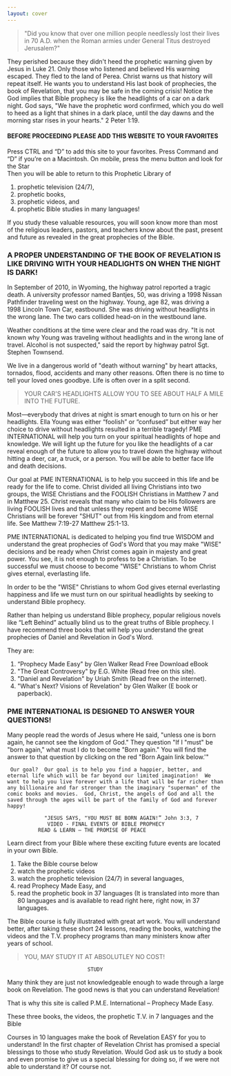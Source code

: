 ```yaml
---
layout: cover
---
```


> "Did you know that over one million people needlessly lost their lives in 70 A.D. when the Roman armies under General Titus destroyed Jerusalem?"

They perished because they didn't heed the prophetic warning given by Jesus in Luke 21.  Only those who listened and believed His warning escaped. They fled to the land of Perea.
Christ warns us that history will repeat itself.  He wants you to understand His last book of prophecies, the book of Revelation, that you may be safe in the coming crisis! Notice the God implies that Bible prophecy is like the headlights of a car on a dark night.  God says, "We have the prophetic word confirmed, which you do well to heed as a light that shines in a dark place, until the day dawns and the morning star rises in your hearts." 2 Peter 1:19.

#### BEFORE PROCEEDING PLEASE ADD THIS WEBSITE TO YOUR FAVORITES

Press CTRL and “D” to add this site to your favorites.  Press Command and “D” if you’re on a Macintosh.  On mobile, press the menu button and look for the Star  
Then you will be able to return to this Prophetic Library of 
1. prophetic television (24/7),
2. prophetic books, 
3. prophetic videos, and 
4. prophetic Bible studies in many languages! 

If you study these valuable resources, you will soon know more than most of the religious leaders, pastors, and teachers know about the past, present and future as revealed in the great prophecies of the Bible.

### A PROPER UNDERSTANDING OF THE BOOK OF REVELATION IS LIKE DRIVING WITH YOUR HEADLIGHTS ON WHEN THE NIGHT IS DARK! 

In September of 2010, in Wyoming, the highway patrol reported a tragic death.  A university professor named Bantjes, 50, was driving a 1998 Nissan Pathfinder traveling west on the highway.  Young, age 82, was driving a 1998 Lincoln Town Car, eastbound.  She was driving without headlights in the wrong lane.  The two cars collided head-on in the westbound lane.

Weather conditions at the time were clear and the road was dry. "It is not known why Young was traveling without headlights and in the wrong lane of travel. Alcohol is not suspected," said the report by highway patrol Sgt. Stephen Townsend. 

We live in a dangerous world of "death without warning" by heart attacks, tornados, flood, accidents and many other reasons.  Often there is no time to tell your loved ones goodbye. Life is often over in a split second. 

> YOUR CAR'S HEADLIGHTS ALLOW YOU TO SEE ABOUT HALF A MILE INTO THE FUTURE.

Most—everybody that drives at night is smart enough to turn on his or her headlights. Ella Young was either “foolish” or “confused” but either way her choice to drive without headlights resulted in a terrible tragedy! PME INTERNATIONAL will help you turn on your spiritual headlights of hope and knowledge.  We will light up the future for you like the headlights of a car reveal enough of the future to allow you to travel down the highway without hitting a deer, car, a truck, or a person.  You will be able to better face life and death decisions. 

Our goal at PME INTERNATIONAL is to help you succeed in this life and be ready for the life to come.  Christ divided all living Christians into two groups, the WISE Christians and the FOOLISH Christians in Matthew 7 and in Matthew 25. Christ reveals that many who claim to be His followers are living FOOLISH lives and that unless they repent and become WISE Christians will be forever "SHUT" out from His kingdom and from eternal life.  See Matthew 7:19-27 Matthew 25:1-13.

PME INTERNATIONAL is dedicated to helping you find true WISDOM and understand the great prophecies of God's Word that you may make "WISE" decisions and be ready when Christ comes again in majesty and great power.  You see, it is not enough to profess to be a Christian.  To be successful we must choose to become "WISE" Christians to whom Christ gives eternal, everlasting life. 
 
In order to be the "WISE" Christians to whom God gives eternal everlasting happiness and life we must turn on our spiritual headlights by seeking to understand Bible prophecy. 

Rather than helping us understand Bible prophecy, popular religious novels like “Left Behind” actually blind us to the great truths of Bible prophecy. I have recommend three books that will help you understand the great prophecies of Daniel and Revelation in God's Word. 

They are:
 
1. “Prophecy Made Easy" by Glen Walker Read Free Download eBook
2. "The Great Controversy" by E.G. White (Read free on this site). 
3. "Daniel and Revelation" by Uriah Smith (Read free on the internet).
4. "What's Next? Visions of Revelation" by Glen Walker (E book or paperback).
 
### PME INTERNATIONAL IS DESIGNED TO ANSWER YOUR QUESTIONS! 

   Many people read the words of Jesus where He said, "unless one is born again, he cannot see the kingdom of God." They question "If I "must" be "born again," what must I do to become "Born again."  You will find the answer to that question by clicking on the red "Born Again link below.'"
   
     Our goal?  Our goal is to help you find a happier, better, and eternal life which will be far beyond our limited imagination!  We want to help you live forever with a life that will be far richer than any billionaire and far stronger than the imaginary "superman" of the comic books and movies.  God, Christ, the angels of God and all the saved through the ages will be part of the family of God and forever happy!  
     
                "JESUS SAYS, "YOU MUST BE BORN AGAIN!” John 3:3, 7 
                 VIDEO - FINAL EVENTS OF BIBLE PROPHECY
              READ & LEARN – THE PROMISE OF PEACE 
 
Learn direct from your Bible where these exciting future events are located in your own Bible.  

1. Take the Bible course below 
2. watch the prophetic videos 
3. watch the prophetic television (24/7) in several languages, 
4. read Prophecy Made Easy, and
5. read the prophetic book in 37 languages  (It is translated into more than 80 languages and is available to read right here, right now, in 37 languages. 
 
The Bible course is fully illustrated with great art work. You will understand better, after taking these short 24 lessons, reading the books, watching the videos and the T.V. prophecy programs than many ministers know after years of school. 
 
 > YOU, MAY STUDY IT AT ABSOLUTLEY NO COST!
 
                              STUDY

 Many think they are just not knowledgeable enough to wade through a large book on Revelation.  The good news is that you can understand Revelation!   

That is why this site is called P.M.E. International – Prophecy Made Easy.  

These three books, the videos, the prophetic T.V. in 7 languages and the Bible

Courses in 10 languages make the book of Revelation EASY for you to understand!  In the first chapter of Revelation Christ has promised a special blessings to those who study Revelation. Would God ask us to study a book and even promise to give us a special blessing for doing so, if we were not able to understand it? Of course not.
